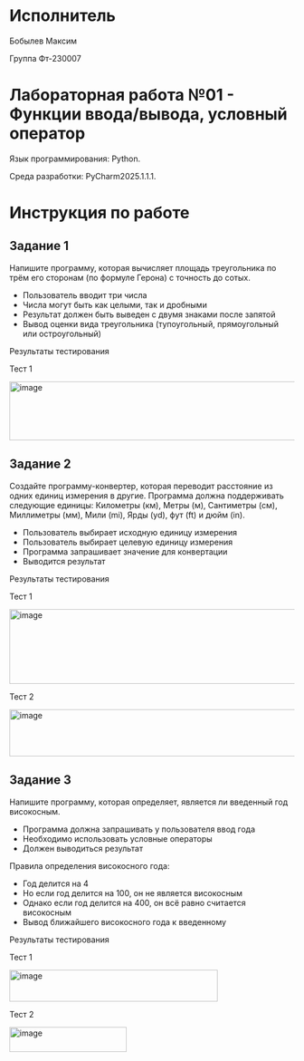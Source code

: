 # Исполнитель
Бобылев Максим 

Группа Фт-230007
# Лабораторная работа №01 - Функции ввода/вывода, условный оператор
Язык программирования: Python.

Среда разработки: PyCharm2025.1.1.1.
# Инструкция по работе
## Задание 1

Напишите программу, которая вычисляет площадь треугольника по трём его сторонам (по формуле Герона) с точность до сотых. 
*	Пользователь вводит три числа 
*	Числа могут быть как целыми, так и дробными 
*	Результат должен быть выведен с двумя знаками после запятой
*	Вывод оценки вида треугольника (тупоугольный, прямоугольный или остроугольный)

Результаты тестирования

Тест 1

<img width="537" height="104" alt="image" src="https://github.com/user-attachments/assets/8eb0b021-d7dc-4b7e-9c5f-986bfae062c9" />

## Задание 2

Создайте программу-конвертер, которая переводит расстояние из одних единиц измерения в другие. Программа должна поддерживать следующие единицы: Километры (км), Метры (м), Сантиметры (см), Миллиметры (мм), Мили (mi), Ярды (yd), фут (ft) и дюйм (in). 
* Пользователь выбирает исходную единицу измерения 
*	Пользователь выбирает целевую единицу измерения 
*	Программа запрашивает значение для конвертации 
*	Выводится результат

Результаты тестирования

Тест 1

<img width="974" height="132" alt="image" src="https://github.com/user-attachments/assets/bcbdb117-b4d0-4fc9-8e69-1c17cd458ac5" />

Тест 2

<img width="737" height="83" alt="image" src="https://github.com/user-attachments/assets/20b75cc7-6cb6-4a34-b00f-46c70f253475" />

## Задание 3

Напишите программу, которая определяет, является ли введенный год
високосным.
*	Программа должна запрашивать у пользователя ввод года
*	Необходимо использовать условные операторы
*	Должен выводиться результат

Правила определения високосного года:
*	Год делится на 4
*	Но если год делится на 100, он не является високосным
*	Однако если год делится на 400, он всё равно считается високосным
*	Вывод ближайшего високосного года к введенному

Результаты тестирования

Тест 1

<img width="368" height="56" alt="image" src="https://github.com/user-attachments/assets/03af1e30-e509-4082-b09c-89b8a5ec72b3" />

Тест 2

<img width="207" height="44" alt="image" src="https://github.com/user-attachments/assets/e3f290c6-e3a3-43e7-9d29-80b5e92e7e84" />


